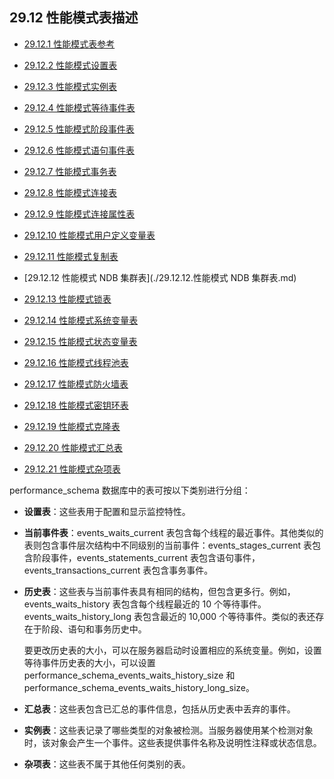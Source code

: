 ## 29.12 性能模式表描述

- [29.12.1 性能模式表参考](./29.12.01.性能模式表参考.md)

- [29.12.2 性能模式设置表](./29.12.02.性能模式设置表.md)
- [29.12.3 性能模式实例表](./29.12.03.性能模式实例表.md)
- [29.12.4 性能模式等待事件表](./29.12.04.性能模式等待事件表.md)
- [29.12.5 性能模式阶段事件表](./29.12.05.性能模式阶段事件表.md)
- [29.12.6 性能模式语句事件表](./29.12.06.性能模式语句事件表.md)
- [29.12.7 性能模式事务表](./29.12.07.性能模式事务表.md)
- [29.12.8 性能模式连接表](./29.12.08.性能模式连接表.md)
- [29.12.9 性能模式连接属性表](./29.12.09.性能模式连接属性表.md)
- [29.12.10 性能模式用户定义变量表](./29.12.10.性能模式用户定义变量表.md)
- [29.12.11 性能模式复制表](./29.12.11.性能模式复制表.md)
- [29.12.12 性能模式 NDB 集群表](./29.12.12.性能模式 NDB 集群表.md)
- [29.12.13 性能模式锁表](./29.12.13.性能模式锁表.md)
- [29.12.14 性能模式系统变量表](./29.12.14.性能模式系统变量表.md)
- [29.12.15 性能模式状态变量表](./29.12.15.性能模式状态变量表.md)
- [29.12.16 性能模式线程池表](./29.12.16.性能模式线程池表.md)
- [29.12.17 性能模式防火墙表](./29.12.17.性能模式防火墙表.md)
- [29.12.18 性能模式密钥环表](./29.12.18.性能模式密钥环表.md)
- [29.12.19 性能模式克隆表](./29.12.19.性能模式克隆表.md)
- [29.12.20 性能模式汇总表](./29.12.20.性能模式汇总表.md)
- [29.12.21 性能模式杂项表](./29.12.21.性能模式杂项表.md)

performance_schema 数据库中的表可按以下类别进行分组：

- **设置表**：这些表用于配置和显示监控特性。

- **当前事件表**：events_waits_current 表包含每个线程的最近事件。其他类似的表则包含事件层次结构中不同级别的当前事件：events_stages_current 表包含阶段事件，events_statements_current 表包含语句事件，events_transactions_current 表包含事务事件。

- **历史表**：这些表与当前事件表具有相同的结构，但包含更多行。例如，events_waits_history 表包含每个线程最近的 10 个等待事件。events_waits_history_long 表包含最近的 10,000 个等待事件。类似的表还存在于阶段、语句和事务历史中。

  要更改历史表的大小，可以在服务器启动时设置相应的系统变量。例如，设置等待事件历史表的大小，可以设置 performance_schema_events_waits_history_size 和 performance_schema_events_waits_history_long_size。

- **汇总表**：这些表包含已汇总的事件信息，包括从历史表中丢弃的事件。

- **实例表**：这些表记录了哪些类型的对象被检测。当服务器使用某个检测对象时，该对象会产生一个事件。这些表提供事件名称及说明性注释或状态信息。

- **杂项表**：这些表不属于其他任何类别的表。